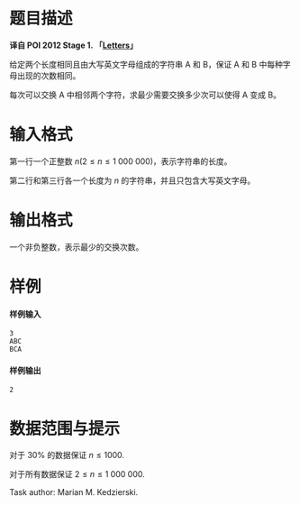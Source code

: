 
# 题目描述

**译自 POI 2012 Stage 1. 「[Letters](https://szkopul.edu.pl/problemset/problem/7u_14yXL3mR3mO0seZLusF5U/site/?key=statement)」**

给定两个长度相同且由大写英文字母组成的字符串 A 和 B，保证 A 和 B 中每种字母出现的次数相同。

每次可以交换 A 中相邻两个字符，求最少需要交换多少次可以使得 A 变成 B。

# 输入格式

第一行一个正整数 $n (2 \le n \le 1\ 000\ 000)$，表示字符串的长度。

第二行和第三行各一个长度为 $n$ 的字符串，并且只包含大写英文字母。

# 输出格式

一个非负整数，表示最少的交换次数。

# 样例

#### 样例输入
```plain
3
ABC
BCA
```

#### 样例输出
```plain
2
```

# 数据范围与提示

对于 $30\%$ 的数据保证 $n \le 1000$.

对于所有数据保证 $2 \le n \le 1\ 000\ 000$.

Task author: Marian M. Kedzierski.

